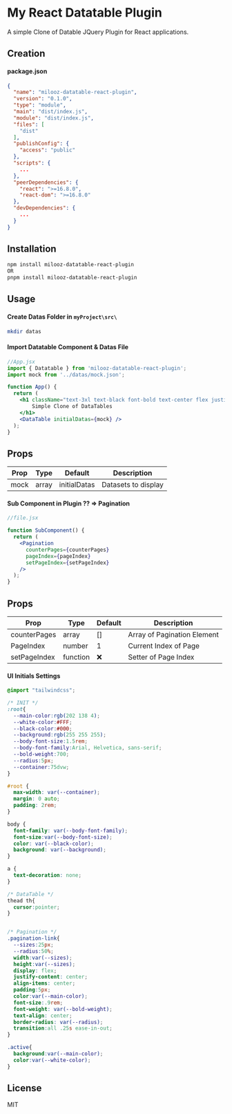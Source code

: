 # My React Datatable Plugin

A simple Clone of Datable JQuery Plugin for React applications.

## Creation

#### package.json

```json
{
  "name": "milooz-datatable-react-plugin", 
  "version": "0.1.0",
  "type": "module",
  "main": "dist/index.js",
  "module": "dist/index.js",
  "files": [
    "dist"
  ],
  "publishConfig": {
    "access": "public"
  },
  "scripts": {
    ...
  },
  "peerDependencies": {
    "react": ">=16.8.0",
    "react-dom": ">=16.8.0"
  },
  "devDependencies": {
    ...
  }
}
```

## Installation

```bash
npm install milooz-datatable-react-plugin
OR
pnpm install milooz-datatable-react-plugin
```

## Usage

#### Create Datas Folder in `myProject\src\`
```bash
mkdir datas
```
#### Import Datatable Component & Datas File
```jsx
//App.jsx
import { Datatable } from 'milooz-datatable-react-plugin';
import mock from '../datas/mock.json';

function App() {
  return (
    <h1 className="text-3xl text-black font-bold text-center flex justify-center">
        Simple Clone of DataTables
    </h1>
    <DataTable initialDatas={mock} />
  );
}
```

## Props

| Prop | Type | Default | Description |
|------|------|---------|-------------|
| mock | array | initialDatas | Datasets to display |


#### Sub Component in Plugin ?? => Pagination 
```jsx
//file.jsx

function SubComponent() {
  return (
    <Pagination 
      counterPages={counterPages} 
      pageIndex={pageIndex} 
      setPageIndex={setPageIndex} 
    />
  );
}
```

## Props

| Prop | Type | Default | Description |
|------|------|---------|-------------|
| counterPages | array | [] | Array of Pagination Element |
| PageIndex | number | 1 | Current Index of Page |
| setPageIndex | function |  ❌  | Setter of Page Index |


#### UI Initials Settings
```css
@import "tailwindcss";

/* INIT */
:root{
  --main-color:rgb(202 138 4);
  --white-color:#FFF;
  --black-color:#000;
  --background:rgb(255 255 255);
  --body-font-size:1.5rem;
  --body-font-family:Arial, Helvetica, sans-serif;
  --bold-weight:700;
  --radius:5px;
  --container:75dvw;
}

#root {
  max-width: var(--container);
  margin: 0 auto;
  padding: 2rem;
}

body {
  font-family: var(--body-font-family);
  font-size:var(--body-font-size);
  color: var(--black-color);
  background: var(--background);
}

a {
  text-decoration: none;
}

/* DataTable */
thead th{
  cursor:pointer;
}


/* Pagination */
.pagination-link{
  --sizes:25px;
  --radius:50%;
  width:var(--sizes);
  height:var(--sizes);
  display: flex;
  justify-content: center;
  align-items: center;
  padding:5px;
  color:var(--main-color);
  font-size:.9rem;
  font-weight: var(--bold-weight);
  text-align: center;
  border-radius: var(--radius);
  transition:all .25s ease-in-out;
}

.active{
  background:var(--main-color);
  color:var(--white-color);
}

```

## License

MIT
